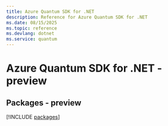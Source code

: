 ```yaml
---
title: Azure Quantum SDK for .NET
description: Reference for Azure Quantum SDK for .NET
ms.date: 08/15/2025
ms.topic: reference
ms.devlang: dotnet
ms.service: quantum
---
```

# Azure Quantum SDK for .NET - preview
## Packages - preview
[!INCLUDE [packages](quantum-index.md)]